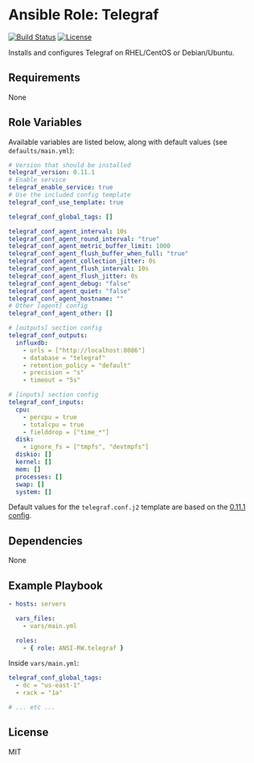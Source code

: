 Ansible Role: Telegraf
======================

[![Build Status](https://img.shields.io/travis/ANSI-RW/ansible-role-telegraf.svg)](https://travis-ci.org/ANSI-RW/ansible-role-telegraf) [![License](https://img.shields.io/badge/license-MIT-blue.svg)](https://raw.githubusercontent.com/ANSI-RW/ansible-role-telegraf/master/LICENSE)

Installs and configures Telegraf on RHEL/CentOS or Debian/Ubuntu.

Requirements
------------

None

Role Variables
--------------

Available variables are listed below, along with default values (see `defaults/main.yml`):

```yaml
# Version that should be installed
telegraf_version: 0.11.1
# Enable service
telegraf_enable_service: true
# Use the included config template
telegraf_conf_use_template: true

telegraf_conf_global_tags: []

telegraf_conf_agent_interval: 10s
telegraf_conf_agent_round_interval: "true"
telegraf_conf_agent_metric_buffer_limit: 1000
telegraf_conf_agent_flush_buffer_when_full: "true"
telegraf_conf_agent_collection_jitter: 0s
telegraf_conf_agent_flush_interval: 10s
telegraf_conf_agent_flush_jitter: 0s
telegraf_conf_agent_debug: "false"
telegraf_conf_agent_quiet: "false"
telegraf_conf_agent_hostname: ""
# Other [agent] config
telegraf_conf_agent_other: []

# [outputs] section config
telegraf_conf_outputs:
  influxdb:
    - urls = ["http://localhost:8086"]
    - database = "telegraf"
    - retention_policy = "default"
    - precision = "s"
    - timeout = "5s"

# [inputs] section config
telegraf_conf_inputs:
  cpu:
    - percpu = true
    - totalcpu = true
    - fielddrop = ["time_*"]
  disk:
    - ignore_fs = ["tmpfs", "devtmpfs"]
  diskio: []
  kernel: []
  mem: []
  processes: []
  swap: []
  system: []
```

Default values for the `telegraf.conf.j2` template are based on the [0.11.1 config](https://github.com/influxdata/telegraf/blob/0.11.1/etc/telegraf.conf).

Dependencies
------------

None

Example Playbook
----------------

```yaml
- hosts: servers

  vars_files:
    - vars/main.yml

  roles:
    - { role: ANSI-RW.telegraf }
```

Inside `vars/main.yml`:

```yaml
telegraf_conf_global_tags:
  - dc = "us-east-1"
  - rack = "1a"

# ... etc ...
```

License
-------

MIT
